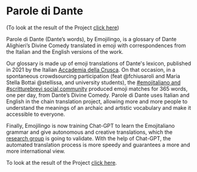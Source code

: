# Parole di Dante

(To look at the result of the Project [click here](../worldemojiday))

Parole di Dante (Dante’s words), by Emojilingo, is a glossary of Dante Alighieri’s Divine Comedy translated in emoji with correspondences from the Italian and the English versions of the work.

Our glossary is made up of emoji translations of Dante's lexicon, published in 2021 by the Italian [Accademia della Crusca](https://accademiadellacrusca.it/it/dante).
On that occasion, in a spontaneous crowdsourcing participation (feat @fchiusaroli and Maria Stella Bottai @stellissa, and university students), the [#emojitaliano and #scritturebrevi social community](https://twitter.com/search?q=emojitaliano&src=typed_query) produced emoji matches for 365 words, one per day, from Dante’s Divine Comedy. Parole di Dante uses Italian and English in the chain translation project, allowing more and more people to understand the meanings of an archaic and artistic vocabulary and make it accessible to everyone.

Finally, Emojilingo is now training Chat-GPT to learn the Emojitaliano grammar and give autonomous and creative translations, which the [research group](https://ceur-ws.org/Vol-3596/paper15.pdf) is going to validate. With the help of Chat-GPT, the automated translation process is more speedy and guarantees a more and more international view.

To look at the result of the Project [click here](../worldemojiday).